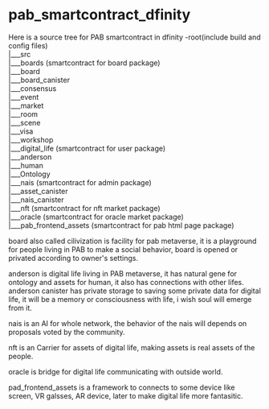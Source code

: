 # pab_smartcontract_dfinity

Here is a source tree for PAB smartcontract in dfinity
-root(include build and config files)<br />
|___src<br />
    |___boards (smartcontract for board package)<br />
        |___board<br />
        |___board_canister<br />
        |___consensus<br />
        |___event<br />
        |___market<br />
        |___room<br />
        |___scene<br />
        |___visa<br />
        |___workshop<br />
    |___digital_life (smartcontract for user package)<br />
        |___anderson<br />
        |___human<br />
        |___Ontology<br />
    |___nais (smartcontract for admin package)<br />
        |___asset_canister<br />
        |___nais_canister<br />
    |___nft (smartcontract for nft market package)<br />
    |___oracle (smartcontract for oracle market package)<br />
    |___pab_frontend_assets (smartcontract for pab html page package)<br />

board also called cilivization is facility for pab metaverse, it is a playground for people living in PAB to 
make a social behavior, board is opened or privated according to owner's settings.

anderson is digital life living in PAB metaverse, it has natural gene for ontology and assets for human, it also has connections with other lifes. anderson canister has private storage to saving some private data for digital life, it will be a memory or consciousness with life, i wish soul will emerge from it.

nais is an AI for whole network, the behavior of the nais will depends on proposals voted by the community.

nft is an Carrier for assets of digital life, making assets is real assets of the people.

oracle is bridge for digital life communicating with outside world.

pad_frontend_assets is a framework to connects to some device like screen, VR galsses, AR device, later to make digital life more fantasitic.
